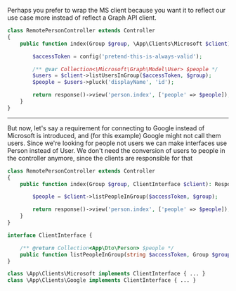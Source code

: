
Perhaps you prefer to wrap the MS client because you want it to reflect our use case more instead of reflect a Graph API client.

```php
class RemotePersonController extends Controller
{
    public function index(Group $group, \App\Clients\Microsoft $client): Response {

        $accessToken = config('pretend-this-is-always-valid');

        /** @var Collection<\Microsoft\Graph\Model\User> $people */
        $users = $client->listUsersInGroup($accessToken, $group);
        $people = $users->pluck('displayName', 'id');

        return response()->view('person.index', ['people' => $people]);
    }
}
```



----
But now, let's say a requirement for connecting to Google instead of Microsoft is introduced, and (for this example) Google might not call them users.
Since we're looking for people not users we can make interfaces use Person instead of User.
We don't need the conversion of users to people in the controller anymore, since the clients are responsible for that

```php
class RemotePersonController extends Controller
{
    public function index(Group $group, ClientInterface $client): Response {

        $people = $client->listPeopleInGroup($accessToken, $group);

        return response()->view('person.index', ['people' => $people]);
    }
}
```

```php
interface ClientInterface {

    /** @return Collection<App\Dto\Person> $people */
    public function listPeopleInGroup(string $accessToken, Group $group): Collection;
}

class \App\Clients\Microsoft implements ClientInterface { ... }
class \App\Clients\Google implements ClientInterface { ... }
```
